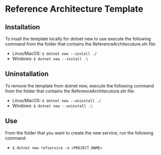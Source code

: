 # Reference Architecture Template

## Installation

To insall the template locally for dotnet new to use execute the following command from the folder that contains the ReferenceArchitecuture.sln file:

- Linux/MacOS: ```$ dotnet new --install ./```
- Windows: ```$ dotnet new --install .\```

## Uninstallation

To remove the template from dotnet new, execute the following command from the folder that contains the ReferenceArchitecuture.sln file:

- Linux/MacOS: ```$ dotnet new --uninstall ./```
- Windows: ```$ dotnet new --uninstall .\```

## Use

From the folder that you want to create the new service, run the following command:

- ```$ dotnet new refservice -o <PROJECT_NAME>```